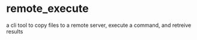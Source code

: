 # remote_execute
a cli tool to copy files to a remote server, execute a command, and retreive results
